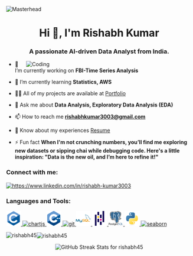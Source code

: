![Masterhead](https://media.licdn.com/dms/image/v2/C4D12AQESj72-s5gEKg/article-cover_image-shrink_600_2000/article-cover_image-shrink_600_2000/0/1626753867110?e=1748476800&v=beta&t=rqcUwGU6eKqD3MM3JPlKjV5AsiUlHnBcUC4Ai99Qcb8)
<h1 align="center">Hi 👋, I'm Rishabh Kumar</h1>
<h3 align="center">A passionate AI-driven Data Analyst from India.</h3>
<img align="right" alt="Coding" width="450" src="https://www.w2ssolutions.com/blog/wp-content/uploads/2022/05/kisspng-cloud-analytics-big-data-data-analysis-cloud-compu-5ae1f1bec0c829.9009824315247569267896.png" />

- 🔭 I’m currently working on **FBI-Time Series Analysis**

- 🌱 I’m currently learning **Statistics, AWS**

- 👨‍💻 All of my projects are available at [Portfolio](https://www.datascienceportfol.io/rishabhkumar3003)

- 💬 Ask me about **Data Analysis, Exploratory Data Analysis (EDA)**

- 📫 How to reach me **rishabhkumar3003@gmail.com**

- 📄 Know about my experiences [Resume](https://drive.google.com/file/d/18rVLy7VhRvC9Nb5r8ooNKxPOP9T8XI-G/view?usp=sharing)

- ⚡ Fun fact **When I'm not crunching numbers, you’ll find me exploring new datasets or sipping chai while debugging code. Here's a little inspiration: "Data is the new oil, and I’m here to refine it!"**

<h3 align="left">Connect with me:</h3>
<p align="left">
<a href="https://linkedin.com/in/https://www.linkedin.com/in/rishabh-kumar3003" target="blank"><img align="center" src="https://raw.githubusercontent.com/rahuldkjain/github-profile-readme-generator/master/src/images/icons/Social/linked-in-alt.svg" alt="https://www.linkedin.com/in/rishabh-kumar3003" height="30" width="40" /></a>
</p>

<h3 align="left">Languages and Tools:</h3>
<p align="left"> <a href="https://www.cprogramming.com/" target="_blank" rel="noreferrer"> <img src="https://raw.githubusercontent.com/devicons/devicon/master/icons/c/c-original.svg" alt="c" width="40" height="40"/> </a> <a href="https://www.chartjs.org" target="_blank" rel="noreferrer"> <img src="https://www.chartjs.org/media/logo-title.svg" alt="chartjs" width="40" height="40"/> </a> <a href="https://www.w3schools.com/cpp/" target="_blank" rel="noreferrer"> <img src="https://raw.githubusercontent.com/devicons/devicon/master/icons/cplusplus/cplusplus-original.svg" alt="cplusplus" width="40" height="40"/> </a> <a href="https://git-scm.com/" target="_blank" rel="noreferrer"> <img src="https://www.vectorlogo.zone/logos/git-scm/git-scm-icon.svg" alt="git" width="40" height="40"/> </a> <a href="https://www.mysql.com/" target="_blank" rel="noreferrer"> <img src="https://raw.githubusercontent.com/devicons/devicon/master/icons/mysql/mysql-original-wordmark.svg" alt="mysql" width="40" height="40"/> </a> <a href="https://pandas.pydata.org/" target="_blank" rel="noreferrer"> <img src="https://raw.githubusercontent.com/devicons/devicon/2ae2a900d2f041da66e950e4d48052658d850630/icons/pandas/pandas-original.svg" alt="pandas" width="40" height="40"/> </a> <a href="https://www.postgresql.org" target="_blank" rel="noreferrer"> <img src="https://raw.githubusercontent.com/devicons/devicon/master/icons/postgresql/postgresql-original-wordmark.svg" alt="postgresql" width="40" height="40"/> </a> <a href="https://www.python.org" target="_blank" rel="noreferrer"> <img src="https://raw.githubusercontent.com/devicons/devicon/master/icons/python/python-original.svg" alt="python" width="40" height="40"/> </a> <a href="https://seaborn.pydata.org/" target="_blank" rel="noreferrer"> <img src="https://seaborn.pydata.org/_images/logo-mark-lightbg.svg" alt="seaborn" width="40" height="40"/> </a> </p>

<p><img align="left" src="https://github-readme-stats.vercel.app/api/top-langs?username=rishabh45&show_icons=true&locale=en&layout=compact" alt="rishabh45" /></p>

<p><img align="center" src="https://github-readme-stats.vercel.app/api?username=rishabh45&show_icons=true&locale=en" alt="rishabh45" /></p>

<p align="center">
  <img src="https://github-readme-streak-stats.herokuapp.com/?user=rishabh45" alt="GitHub Streak Stats for rishabh45" />
</p>
